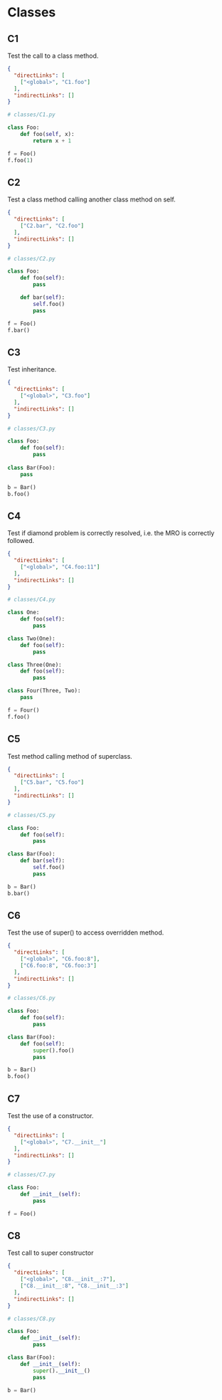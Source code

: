 # Classes

## C1
[//]: # (MAIN: global)
Test the call to a class method.

```json
{
  "directLinks": [
    ["<global>", "C1.foo"]
  ],
  "indirectLinks": []
}
```
```python
# classes/C1.py

class Foo:
    def foo(self, x):
        return x + 1

f = Foo()
f.foo(1)
```
[//]: # (END)

## C2
[//]: # (MAIN: global)
Test a class method calling another class method on self.

```json
{
  "directLinks": [
    ["C2.bar", "C2.foo"]
  ],
  "indirectLinks": []
}
```
```python
# classes/C2.py

class Foo:
    def foo(self):
        pass

    def bar(self):
        self.foo()
        pass

f = Foo()
f.bar()
```
[//]: # (END)

## C3
[//]: # (MAIN: global)
Test inheritance.

```json
{
  "directLinks": [
    ["<global>", "C3.foo"]
  ],
  "indirectLinks": []
}
```
```python
# classes/C3.py

class Foo:
    def foo(self):
        pass
    
class Bar(Foo):
    pass

b = Bar()
b.foo()
```
[//]: # (END)

## C4
[//]: # (MAIN: global)
Test if diamond problem is correctly resolved, i.e. the MRO is correctly followed.

```json
{
  "directLinks": [
    ["<global>", "C4.foo:11"]
  ],
  "indirectLinks": []
}
```
```python
# classes/C4.py

class One:
    def foo(self):
        pass

class Two(One):
    def foo(self):
        pass

class Three(One):
    def foo(self):
        pass

class Four(Three, Two):
    pass

f = Four()
f.foo()
```
[//]: # (END)

## C5
[//]: # (MAIN: global)
Test method calling method of superclass.

```json
{
  "directLinks": [
    ["C5.bar", "C5.foo"]
  ],
  "indirectLinks": []
}
```
```python
# classes/C5.py

class Foo:
    def foo(self):
        pass

class Bar(Foo):
    def bar(self):
        self.foo()
        pass

b = Bar()
b.bar()
```
[//]: # (END)

## C6
[//]: # (MAIN: global)
Test the use of super() to access overridden method.

```json
{
  "directLinks": [
    ["<global>", "C6.foo:8"],
    ["C6.foo:8", "C6.foo:3"]
  ],
  "indirectLinks": []
}
```
```python
# classes/C6.py

class Foo:
    def foo(self):
        pass

class Bar(Foo):
    def foo(self):
        super().foo()
        pass

b = Bar()
b.foo()
```
[//]: # (END)

## C7
[//]: # (MAIN: global)
Test the use of a constructor.

```json
{
  "directLinks": [
    ["<global>", "C7.__init__"]
  ],
  "indirectLinks": []
}
```
```python
# classes/C7.py

class Foo:
    def __init__(self):
        pass

f = Foo()
```
[//]: # (END)

## C8
[//]: # (MAIN: global)
Test call to super constructor

```json
{
  "directLinks": [
    ["<global>", "C8.__init__:7"],
    ["C8.__init__:8", "C8.__init__:3"]
  ],
  "indirectLinks": []
}
```
```python
# classes/C8.py

class Foo:
    def __init__(self):
        pass

class Bar(Foo):
    def __init__(self):
        super().__init__()
        pass

b = Bar()
```
[//]: # (END)